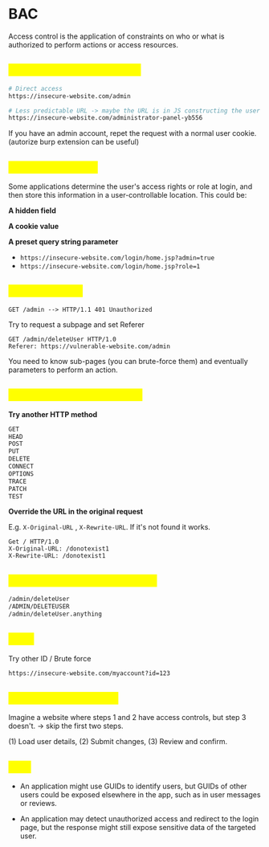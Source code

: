 # BAC

Access control is the application of constraints on who or what is authorized to perform actions or access resources.

## <mark style="color:yellow;">Unprotected functionality</mark>

```sh
# Direct access
https://insecure-website.com/admin

# Less predictable URL -> maybe the URL is in JS constructing the user UI
https://insecure-website.com/administrator-panel-yb556
```

If you have an admin account, repet the request with a normal user cookie. (autorize burp extension can be useful)

## <mark style="color:yellow;">Parameter-based</mark>

Some applications determine the user's access rights or role at login, and then store this information in a user-controllable location. This could be:

**A hidden field**

**A cookie value**

**A preset query string parameter**

* `https://insecure-website.com/login/home.jsp?admin=true`
* `https://insecure-website.com/login/home.jsp?role=1`

## <mark style="color:yellow;">Referer-based</mark>

```
GET /admin --> HTTP/1.1 401 Unauthorized
```

Try to request a subpage and set Referer

```http
GET /admin/deleteUser HTTP/1.0
Referer: https://vulnerable-website.com/admin
```

You need to know sub-pages (you can brute-force them) and eventually parameters to perform an action.

## <mark style="color:yellow;">Platform misconfiguration</mark>

**Try another HTTP method**

```markdown
GET
HEAD
POST
PUT
DELETE
CONNECT
OPTIONS
TRACE
PATCH
TEST
```

**Override the URL in the original request**&#x20;

E.g. `X-Original-URL` , `X-Rewrite-URL`. If it's not found it works.

```http
Get / HTTP/1.0
X-Original-URL: /donotexist1
X-Rewrite-URL: /donotexist1
```

## <mark style="color:yellow;">URL-matching discrepancies</mark>

```markdown
/admin/deleteUser
/ADMIN/DELETEUSER
/admin/deleteUser.anything
```

## <mark style="color:yellow;">IDOR</mark>

Try other ID / Brute force

```markdown
https://insecure-website.com/myaccount?id=123
```

## <mark style="color:yellow;">Multi-step processes</mark>

Imagine a website where steps 1 and 2 have access controls, but step 3 doesn't. -> skip the first two steps.

&#x20;(1) Load user details, (2) Submit changes, (3) Review and confirm.

## <mark style="color:yellow;">Tips</mark>

*   An application might use GUIDs to identify users, but GUIDs of other users could be exposed elsewhere in the app, such as in user messages or reviews.


* An application may detect unauthorized access and redirect to the login page, but the response might still expose sensitive data of the targeted user.
